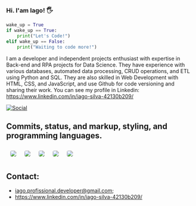 ### Hi. I'am Iago! 🖐️

```python
wake_up = True
if wake_up == True:
    print("Let's Code!")
elif wake_up == False:
    print("Waiting to code more!")
```
I am a developer and independent projects enthusiast with expertise in Back-end and RPA projects for Data Science. They have experience with various databases, automated data processing, CRUD operations, and ETL using Python and SQL. They are also skilled in Web Development with HTML, CSS, and JavaScript, and use Github for code versioning and sharing their work. You can see my profile in Linkedin:
https://www.linkedin.com/in/iago-silva-42130b209/

[![Social](https://img.shields.io/badge/LinkedIn-0077B5?style=for-the-badge&logo=linkedin&logoColor=white)](https://www.linkedin.com/in/iago-silva-42130b209/)

## Commits, status, and markup, styling, and programming languages.

<div style="display:table; justify-content:center;">
    <img src="https://github-readme-stats.vercel.app/api?username=devlooppear&show_icons=true&theme=dark" style="border: 1px solid white; border-radius: 5px; margin: 10px;">
    <img src="https://github-readme-stats.vercel.app/api/top-langs/?username=devlooppear&show_icons=true&theme=dark" style="border: 1px solid white; border-radius: 5px; margin: 10px;">
    <img src="https://github-profile-summary-cards.vercel.app/api/cards/profile-details?username=devlooppear&show_icons=true&theme=dark" style="border: 1px solid white; border-radius: 5px; margin: 10px;">
    <img src="https://github-profile-summary-cards.vercel.app/api/cards/stats?username=devlooppear&show_icons=true&theme=dark" style="border: 1px solid white; border-radius: 5px; margin: 10px;">
    <img src="https://github-profile-summary-cards.vercel.app/api/cards/productive-time?username=devlooppear&show_icons=true&theme=dark" style="border: 1px solid white; border-radius: 5px; margin: 10px;">
</div>


## Contact:
- iago.profissional.developer@gmail.com;
- https://www.linkedin.com/in/iago-silva-42130b209/
